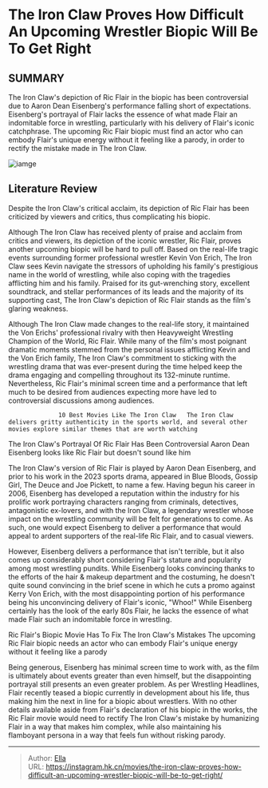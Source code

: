 # The Iron Claw Proves How Difficult An Upcoming Wrestler Biopic Will Be To Get Right


## SUMMARY 



  The Iron Claw&#39;s depiction of Ric Flair in the biopic has been controversial due to Aaron Dean Eisenberg&#39;s performance falling short of expectations.   Eisenberg&#39;s portrayal of Flair lacks the essence of what made Flair an indomitable force in wrestling, particularly with his delivery of Flair&#39;s iconic catchphrase.   The upcoming Ric Flair biopic must find an actor who can embody Flair&#39;s unique energy without it feeling like a parody, in order to rectify the mistake made in The Iron Claw.  

![iamge](https://static1.srcdn.com/wordpress/wp-content/uploads/2024/01/ironclaw.jpg)

## Literature Review

Despite the Iron Claw&#39;s critical acclaim, its depiction of Ric Flair has been criticized by viewers and critics, thus complicating his biopic.




Although The Iron Claw has received plenty of praise and acclaim from critics and viewers, its depiction of the iconic wrestler, Ric Flair, proves another upcoming biopic will be hard to pull off. Based on the real-life tragic events surrounding former professional wrestler Kevin Von Erich, The Iron Claw sees Kevin navigate the stressors of upholding his family&#39;s prestigious name in the world of wrestling, while also coping with the tragedies afflicting him and his family. Praised for its gut-wrenching story, excellent soundtrack, and stellar performances of its leads and the majority of its supporting cast, The Iron Claw&#39;s depiction of Ric Flair stands as the film&#39;s glaring weakness.




Although The Iron Claw made changes to the real-life story, it maintained the Von Erichs&#39; professional rivalry with then Heavyweight Wrestling Champion of the World, Ric Flair. While many of the film&#39;s most poignant dramatic moments stemmed from the personal issues afflicting Kevin and the Von Erich family, The Iron Claw&#39;s commitment to sticking with the wrestling drama that was ever-present during the time helped keep the drama engaging and compelling throughout its 132-minute runtime. Nevertheless, Ric Flair&#39;s minimal screen time and a performance that left much to be desired from audiences expecting more have led to controversial discussions among audiences.

                  10 Best Movies Like The Iron Claw   The Iron Claw delivers gritty authenticity in the sports world, and several other movies explore similar themes that are worth watching   


 The Iron Claw&#39;s Portrayal Of Ric Flair Has Been Controversial 
Aaron Dean Eisenberg looks like Ric Flair but doesn&#39;t sound like him
          




The Iron Claw&#39;s version of Ric Flair is played by Aaron Dean Eisenberg, and prior to his work in the 2023 sports drama, appeared in Blue Bloods, Gossip Girl, The Deuce and Joe Pickett, to name a few. Having begun his career in 2006, Eisenberg has developed a reputation within the industry for his prolific work portraying characters ranging from criminals, detectives, antagonistic ex-lovers, and with the Iron Claw, a legendary wrestler whose impact on the wrestling community will be felt for generations to come. As such, one would expect Eisenberg to deliver a performance that would appeal to ardent supporters of the real-life Ric Flair, and to casual viewers.

However, Eisenberg delivers a performance that isn&#39;t terrible, but it also comes up considerably short considering Flair&#39;s stature and popularity among most wrestling pundits. While Eisenberg looks convincing thanks to the efforts of the hair &amp; makeup department and the costuming, he doesn&#39;t quite sound convincing in the brief scene in which he cuts a promo against Kerry Von Erich, with the most disappointing portion of his performance being his unconvincing delivery of Flair&#39;s iconic, &#34;Whoo!&#34; While Eisenberg certainly has the look of the early 80s Flair, he lacks the essence of what made Flair such an indomitable force in wrestling.






 Ric Flair&#39;s Biopic Movie Has To Fix The Iron Claw&#39;s Mistakes 
The upcoming Ric Flair biopic needs an actor who can embody Flair&#39;s unique energy without it feeling like a parody
          

Being generous, Eisenberg has minimal screen time to work with, as the film is ultimately about events greater than even himself, but the disappointing portrayal still presents an even greater problem. As per Wrestling Headlines, Flair recently teased a biopic currently in development about his life, thus making him the next in line for a biopic about wrestlers. With no other details available aside from Flair&#39;s declaration of his biopic in the works, the Ric Flair movie would need to rectify The Iron Claw&#39;s mistake by humanizing Flair in a way that makes him complex, while also maintaining his flamboyant persona in a way that feels fun without risking parody.



---

> Author: [Ella](https://instagram.hk.cn/)  
> URL: https://instagram.hk.cn/movies/the-iron-claw-proves-how-difficult-an-upcoming-wrestler-biopic-will-be-to-get-right/  

